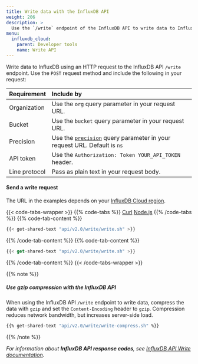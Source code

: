 ```yaml
---
title: Write data with the InfluxDB API
weight: 206
description: >
  Use the `/write` endpoint of the InfluxDB API to write data to InfluxDB.
menu:
  influxdb_cloud:
    parent: Developer tools
    name: Write API
---
```

Write data to InfluxDB using an HTTP request to the InfluxDB API `/write` endpoint.
Use the `POST` request method and include the following in your request:

| Requirement          | Include by                                               |
|:-----------          |:----------                                               |
| Organization         | Use the `org` query parameter in your request URL.       |
| Bucket               | Use the `bucket` query parameter in your request URL.    |
| Precision            | Use the [`precision`](/influxdb/cloud/write-data/#timestamp-precision) query parameter in your request URL. Default is `ns` |
| API token | Use the `Authorization: Token YOUR_API_TOKEN` header.                   |
| Line protocol        | Pass as plain text in your request body.                 |

#### Send a write request 

The URL in the examples depends on your [InfluxDB Cloud region](/influxdb/cloud/reference/regions/).

{{< code-tabs-wrapper >}}
{{% code-tabs %}}
[Curl](#curl)
[Node.js](#nodejs)
{{% /code-tabs %}}
{{% code-tab-content %}}
```sh
{{< get-shared-text "api/v2.0/write/write.sh" >}}
```
{{% /code-tab-content %}}
{{% code-tab-content %}}
```js
{{< get-shared-text "api/v2.0/write/write.sh" >}}
```
{{% /code-tab-content %}}
{{< /code-tabs-wrapper >}}

{{% note %}}
##### Use gzip compression with the InfluxDB API

When using the InfluxDB API `/write` endpoint to write data, compress the data with `gzip` and set the `Content-Encoding`
header to `gzip`.
Compression reduces network bandwidth, but increases server-side load.

```sh
{{% get-shared-text "api/v2.0/write/write-compress.sh" %}}
```
{{% /note %}}

_For information about **InfluxDB API response codes**, see
[InfluxDB API Write documentation](/influxdb/cloud/api/#operation/PostWrite)._
